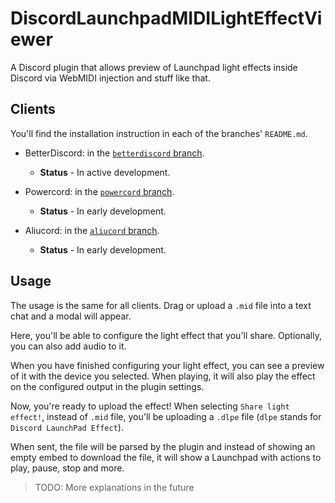 # DiscordLaunchpadMIDILightEffectViewer
A Discord plugin that allows preview of Launchpad light effects inside Discord via WebMIDI injection and stuff like that.

## Clients

You'll find the installation instruction in each of the branches' `README.md`.

- BetterDiscord: in the [`betterdiscord` branch](https://github.com/Vexcited/DiscordLaunchpadMIDILightEffectViewer/tree/betterdiscord).
  - **Status** - In active development.

- Powercord: in the [`powercord` branch](https://github.com/Vexcited/DiscordLaunchpadMIDILightEffectViewer/tree/powercord).
  - **Status** - In early development.

- Aliucord: in the [`aliucord` branch](https://github.com/Vexcited/DiscordLaunchpadMIDILightEffectViewer/tree/aliucord).
  - **Status** - In early development.

## Usage

The usage is the same for all clients. Drag or upload a `.mid` file into a text chat and a modal will appear.

Here, you'll be able to configure the light effect that you'll share. Optionally, you can also add audio to it.

When you have finished configuring your light effect, you can see a preview of it with the device you selected. When playing, it will also play the effect on the configured output in the plugin settings.

Now, you're ready to upload the effect! When selecting `Share light effect!`, instead of `.mid` file, you'll be uploading a `.dlpe` file (`dlpe` stands for `Discord LaunchPad Effect`).

<!-- If you have checked the `Also send a MP4 video preview` option, a `.mp4` file will also be included in the upload. -->

When sent, the file will be parsed by the plugin and instead of showing an empty embed to download the file, it will show a Launchpad with actions to play, pause, stop and more.

> TODO: More explanations in the future
